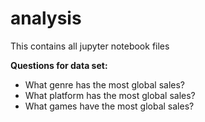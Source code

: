 # analysis

This contains all jupyter notebook files

**Questions for data set:**
- What genre has the most global sales?
- What platform has the most global sales?
- What games have the most global sales?